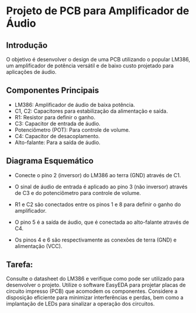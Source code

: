 # Projeto de PCB para Amplificador de Áudio

## Introdução

O objetivo é desenvolver o design de uma PCB utilizando o popular LM386, um amplificador de potência versátil e de baixo custo projetado para aplicações de áudio. 

## Componentes Principais

- LM386: Amplificador de áudio de baixa potência.
- C1, C2: Capacitores para estabilização da alimentação e saída.
- R1: Resistor para definir o ganho.
- C3: Capacitor de entrada de áudio.
- Potenciômetro (POT): Para controle de volume.
- C4: Capacitor de desacoplamento.
- Alto-falante: Para a saída de áudio.

## Diagrama Esquemático

- Conecte o pino 2 (inversor) do LM386 ao terra (GND) através de C1.

- O sinal de áudio de entrada é aplicado ao pino 3 (não inversor) através de C3 e do potenciômetro para controle de volume.

- R1 e C2 são conectados entre os pinos 1 e 8 para definir o ganho do amplificador.

- O pino 5 é a saída de áudio, que é conectada ao alto-falante através de C4.

- Os pinos 4 e 6 são respectivamente as conexões de terra (GND) e alimentação (VCC).

## Tarefa:

Consulte o datasheet do LM386 e verifique como pode ser utilizado para desenvolver o projeto. Utilize o software EasyEDA para projetar placas de circuito impresso (PCB) que acomodem os componentes. Considere a disposição eficiente para minimizar interferências e perdas, bem como a implantação de LEDs para sinalizar a operação dos circuitos. 